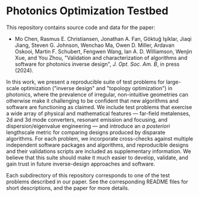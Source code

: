 # Photonics Optimization Testbed

This repository contains source code and data for the paper:

* Mo Chen, Rasmus E. Christiansen, Jonathan A. Fan, Göktuğ Işiklar, Jiaqi Jiang, Steven G. Johnson, Wenchao Ma, Owen D. Miller, Ardavan Oskooi, Martin F. Schubert, Fengwen Wang, Ian A. D. Williamson, Wenjin Xue, and You Zhou, "Validation and characterization of algorithms and software for photonics inverse design", *J. Opt. Soc. Am. B*, in press (2024).

In this work, we present a reproducible suite of test problems for large-scale optimization ("inverse design" and "topology optimization") in photonics,
where the prevalence of irregular, non-intuitive geometries can otherwise make it challenging to be confident that new algorithms and software are functioning as claimed. 
We include test problems that exercise a wide array of physical and mathematical features — far-field metalenses, 2d and 3d mode converters, resonant emission and focusing,
and dispersion/eigenvalue engineering — and introduce an *a posteriori* lengthscale metric for comparing designs produced by disparate algorithms.
For each problem, we incorporate cross-checks against multiple independent software packages and algorithms, and reproducible designs and their validations scripts
are included as supplementary information. We believe that this suite should make it much easier to develop, validate, and gain trust in future inverse-design approaches and software.

Each subdirectory of this repository corresponds to one of the test problems described in our paper.  See the corresponding README files for short descriptions, and the paper for more details.
